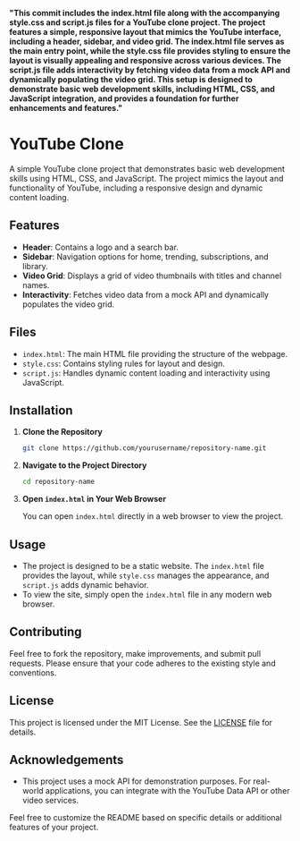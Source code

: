 **"This commit includes the index.html file along with the accompanying style.css and script.js files for a YouTube clone project. The project features a simple, responsive layout that mimics the YouTube interface, including a header, sidebar, and video grid. The index.html file serves as the main entry point, while the style.css file provides styling to ensure the layout is visually appealing and responsive across various devices. The script.js file adds interactivity by fetching video data from a mock API and dynamically populating the video grid. This setup is designed to demonstrate basic web development skills, including HTML, CSS, and JavaScript integration, and provides a foundation for further enhancements and features."**


# YouTube Clone

A simple YouTube clone project that demonstrates basic web development skills using HTML, CSS, and JavaScript. The project mimics the layout and functionality of YouTube, including a responsive design and dynamic content loading.

## Features

- **Header**: Contains a logo and a search bar.
- **Sidebar**: Navigation options for home, trending, subscriptions, and library.
- **Video Grid**: Displays a grid of video thumbnails with titles and channel names.
- **Interactivity**: Fetches video data from a mock API and dynamically populates the video grid.

## Files

- `index.html`: The main HTML file providing the structure of the webpage.
- `style.css`: Contains styling rules for layout and design.
- `script.js`: Handles dynamic content loading and interactivity using JavaScript.

## Installation

1. **Clone the Repository**

   ```bash
   git clone https://github.com/yourusername/repository-name.git
   ```

2. **Navigate to the Project Directory**

   ```bash
   cd repository-name
   ```

3. **Open `index.html` in Your Web Browser**

   You can open `index.html` directly in a web browser to view the project.

## Usage

- The project is designed to be a static website. The `index.html` file provides the layout, while `style.css` manages the appearance, and `script.js` adds dynamic behavior.
- To view the site, simply open the `index.html` file in any modern web browser.

## Contributing

Feel free to fork the repository, make improvements, and submit pull requests. Please ensure that your code adheres to the existing style and conventions.

## License

This project is licensed under the MIT License. See the [LICENSE](LICENSE) file for details.

## Acknowledgements

- This project uses a mock API for demonstration purposes. For real-world applications, you can integrate with the YouTube Data API or other video services.



Feel free to customize the README based on specific details or additional features of your project.

